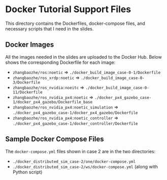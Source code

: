 # Docker Tutorial Support Files

This directory contains the Dockerfiles, docker-compose files, and necessary scripts that I need in the slides. 

## Docker Images

All the images needed in the slides are uploaded to the Docker Hub.
Below shows the corresponding Dockerfile for each image: 
- `zhangbaozhe/ros:noetic` => `./docker_build_image_case-0-1/Dockerfile`
- `zhangbaozhe/ros_xrdp:noetic` => `./docker_build_image_case-0-3/Dockerfile`
- `zhangbaozhe/ros_nvidia:noeitc` => `./docker_build_image_case-0-11/Dockerfile`
- `zhangbaozhe/ros_nvidia_px4:noetic` => `./docker_px4_gazebo_case-1/docker_px4_gazebo/Dockerfile_base`
- `zhangbaozhe/ros_nvidia_px4:noetic_simulation` => `./docker_px4_gazebo_case-1/docker_px4_gazebo/Dockerfile`
- `zhangbaozhe/ros_nvidia_px4:noetic_controller` => `./docker_px4_gazebo_case-1/docker_controller/Dockerfile`

## Sample Docker Compose Files

The `docker-compose.yml` files shown in case 2 are in the two directories: 
- `./docker_distributed_sim_case-2/one/docker-compose.yml`
- `./docker_distributed_sim_case-2/ws/docker-compose.yml` (along with Python script)